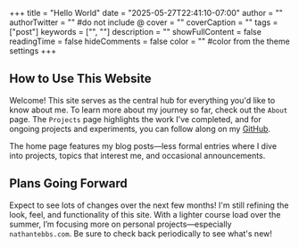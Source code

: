 +++
title = "Hello World"
date = "2025-05-27T22:41:10-07:00"
author = ""
authorTwitter = "" #do not include @
cover = ""
coverCaption = ""
tags = ["post"]
keywords = ["", ""]
description = ""
showFullContent = false
readingTime = false
hideComments = false
color = "" #color from the theme settings
+++

## How to Use This Website

Welcome! This site serves as the central hub for everything you'd like to know about me. To learn more about my journey so far, check out the `About` page. The `Projects` page highlights the work I've completed, and for ongoing projects and experiments, you can follow along on my [GitHub](https://github.com/nathantebbs).

The home page features my blog posts—less formal entries where I dive into projects, topics that interest me, and occasional announcements.

## Plans Going Forward

Expect to see lots of changes over the next few months! I'm still refining the look, feel, and functionality of this site. With a lighter course load over the summer, I’m focusing more on personal projects—especially `nathantebbs.com`. Be sure to check back periodically to see what's new!

